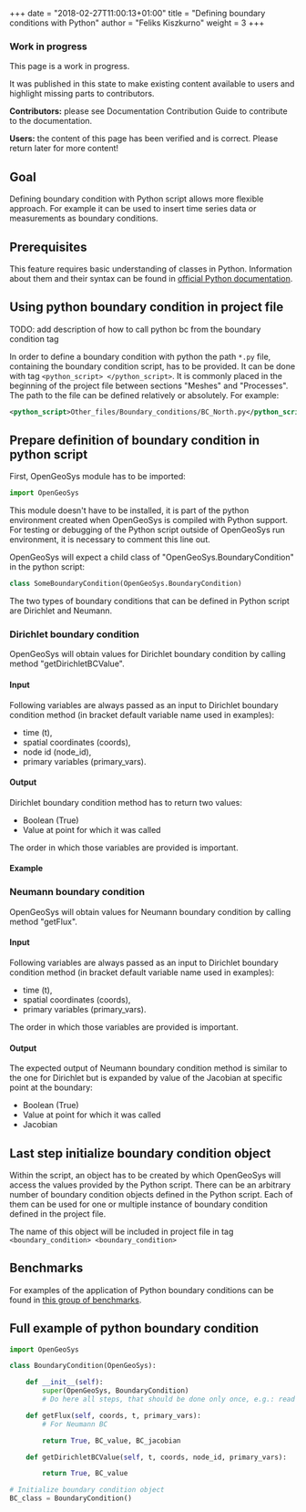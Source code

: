 +++
date = "2018-02-27T11:00:13+01:00"
title = "Defining boundary conditions with Python"
author = "Feliks Kiszkurno"
weight = 3
+++
<div class="note">

### Work in progress

This page is a work in progress.

It was published in this state to make existing content available to users and highlight missing parts to contributors.

**Contributors:** please see Documentation Contribution Guide to contribute to the documentation.

**Users:** the content of this page has been verified and is correct. Please return later for more content!

</div>

## Goal

Defining boundary condition with Python script allows more flexible approach.
For example it can be used to insert time series data or measurements as boundary conditions.

## Prerequisites

This feature requires basic understanding of classes in Python. Information about them and their syntax can be found in [official Python documentation](https://docs.python.org/3/tutorial/classes.html).

## Using python boundary condition in project file

TODO: add description of how to call python bc from the boundary condition tag

In order to define a boundary condition with python the path `*.py` file, containing the boundary condition script, has to be provided.
It can be done with tag `<python_script> </python_script>`.
It is commonly placed in the beginning of the project file between sections "Meshes" and "Processes".
The path to the file can be defined relatively or absolutely. For example:

```xml
<python_script>Other_files/Boundary_conditions/BC_North.py</python_script>
```

## Prepare definition of boundary condition in python script

First, OpenGeoSys module has to be imported:

```python
import OpenGeoSys
```

This module doesn't have to be installed, it is part of the python environment created when OpenGeoSys is compiled with Python support.
For testing or debugging of the Python script outside of OpenGeoSys run environment, it is necessary to comment this line out.

OpenGeoSys will expect a child class of "OpenGeoSys.BoundaryCondition" in the python script:

```python
class SomeBoundaryCondition(OpenGeoSys.BoundaryCondition)
```

The two types of boundary conditions that can be defined in Python script are Dirichlet and Neumann.

### Dirichlet boundary condition

OpenGeoSys will obtain values for Dirichlet boundary condition by calling method "getDirichletBCValue".

#### Input

Following variables are always passed as an input to Dirichlet boundary condition method (in bracket default variable name used in examples):

- time (t),
- spatial coordinates (coords),
- node id (node_id),
- primary variables (primary_vars).

#### Output

Dirichlet boundary condition method has to return two values:

- Boolean (True)
- Value at point for which it was called

The order in which those variables are provided is important.

#### Example

### Neumann boundary condition

OpenGeoSys will obtain values for Neumann boundary condition by calling method "getFlux".

#### Input

Following variables are always passed as an input to Dirichlet boundary condition method (in bracket default variable name used in examples):

- time (t),
- spatial coordinates (coords),
- primary variables (primary_vars).

The order in which those variables are provided is important.

#### Output

The expected output of Neumann boundary condition method is similar to the one for Dirichlet but is expanded by value of the Jacobian at specific point at the boundary:

- Boolean (True)
- Value at point for which it was called
- Jacobian

## Last step initialize boundary condition object

Within the script, an object has to be created by which OpenGeoSys will access the values provided by the Python script.
There can be an arbitrary number of boundary condition objects defined in the Python script.
Each of them can be used for one or multiple instance of boundary condition defined in the project file.

The name of this object will be included in project file in tag `<boundary_condition> <boundary_condition>`

## Benchmarks

For examples of the application of Python boundary conditions can be found in [this group of benchmarks](/docs/benchmarks/python-bc/).

## Full example of python boundary condition

```python
import OpenGeoSys

class BoundaryCondition(OpenGeoSys):

    def __init__(self):
        super(OpenGeoSys, BoundaryCondition)
        # Do here all steps, that should be done only once, e.g.: read and preprocess the data from csv file

    def getFlux(self, coords, t, primary_vars):
        # For Neumann BC

        return True, BC_value, BC_jacobian

    def getDirichletBCValue(self, t, coords, node_id, primary_vars):

        return True, BC_value

# Initialize boundary condition object
BC_class = BoundaryCondition()
```
